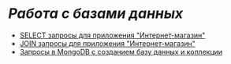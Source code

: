 # ___Работа с базами данных___
* [SELECT запросы для приложения "Интернет-магазин"](https://docs.google.com/spreadsheets/d/1z9xQZSho5g4Nm3T4xtgRFB6OwyO49RSTAsQxeKC74sY/edit#gid=0)
* [JOIN запросы для приложения "Интернет-магазин"](https://docs.google.com/spreadsheets/d/1cPZiXeIxgmiUJL61R5Tlxamsv97R028J8owW7tSk9UY/edit#gid=0)
* [Запросы в MongoDB с созданием базу данных и коллекции](https://docs.google.com/spreadsheets/d/1_C7drtBc3eh0iNll_CclGv-hcIjbllrC1XNk1OC2fB4/edit?usp=sharing)
